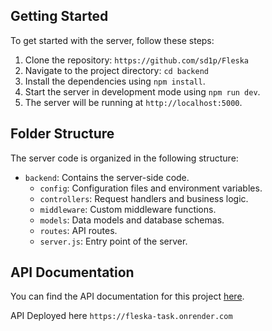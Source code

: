 ## Getting Started

To get started with the server, follow these steps:

1. Clone the repository: `https://github.com/sd1p/Fleska`
2. Navigate to the project directory: `cd backend`
3. Install the dependencies using `npm install`.
4. Start the server in development mode using `npm run dev`.
5. The server will be running at `http://localhost:5000`.


## Folder Structure

The server code is organized in the following structure:

- `backend`: Contains the server-side code.
  - `config`: Configuration files and environment variables.
  - `controllers`: Request handlers and business logic.
  - `middleware`: Custom middleware functions.
  - `models`: Data models and database schemas.
  - `routes`: API routes.
  - `server.js`: Entry point of the server.

## API Documentation

You can find the API documentation for this project [here](https://docs.google.com/document/d/12i_my6E_nctjDBkxc4SY00KwWLgT7c2a6_WNf0TJSXo/edit).

API Deployed here `https://fleska-task.onrender.com`